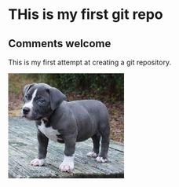 # THis is my first git repo

## Comments welcome

This is my first attempt at creating a git repository.

<img src="images/putbull.jpg">
